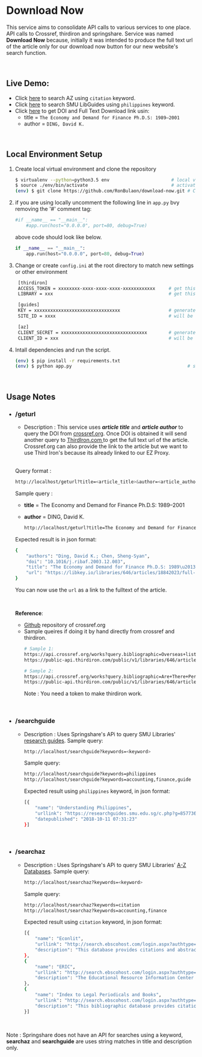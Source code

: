# Download Now
This service aims to consolidate API calls to various services to one place. API calls to Crossref, thirdiron and springshare. Service was named **Download Now** because, initially it was intended to produce the full text url of the article only for our download now button for our new website's search function.

<br/>

## Live Demo:
* Click [here](https://dlnow.azurewebsites.net/searchaz?keywords=citation) to search AZ using ```citation``` keyword.
* Click [here](https://dlnow.azurewebsites.net/searchguide?keywords=philippines) to search SMU LibGuides using ```philippines``` keyword.
* Click [here](https://dlnow.azurewebsites.net/geturl?title=The%20Economy%20and%20Demand%20for%20Finance%20Ph.D.S:%201989%E2%80%932001&author=DING,%20David%20K.) to get DOI and Full Text Download link usin:
  * title = ```The Economy and Demand for Finance Ph.D.S: 1989–2001```
  * author = ```DING, David K.```

<br/>

## Local Environment Setup
1. Create local virtual environment and clone the repository
    ```bash
    $ virtualenv --python=python3.5 env                       # local virtual environment
    $ source ./env/bin/activate                               # activate the env; use deactivate to close env
    (env) $ git clone https://github.com/RonBulaon/download-now.git # CLone the repository
    ```
2. if you are using locally uncomment the following line in ```app.py``` bvy removing the '#' comment tag:
    ```python
    #if __name__ == "__main__":                 
        #app.run(host="0.0.0.0", port=80, debug=True) 
    ```
    above code should look like below.
    ```python
    if __name__ == "__main__":
        app.run(host="0.0.0.0", port=80, debug=True) 
    ```
3. Change or create ```config.ini``` at the root directory to match new settings or other environment
   ```bash
    [thirdiron]
    ACCESS_TOKEN = xxxxxxxx-xxxx-xxxx-xxxx-xxxxxxxxxxxx     # get this from thirdiron
    LIBRARY = xxx                                           # get this from thirdiron

    [guides]
    KEY = xxxxxxxxxxxxxxxxxxxxxxxxxxxxxxxx                  # generate this from springshare  
    SITE_ID = xxxx                                          # will be supplied by springshare together with the key

    [az]
    CLIENT_SECRET = xxxxxxxxxxxxxxxxxxxxxxxxxxxxxxxx        # generate this from springshare  
    CLIENT_ID = xxx                                         # will be supplied by springshare together with the key
   ```
4. Intall dependencies and run the script.
    ```bash
    (env) $ pip install -r requirements.txt
    (env) $ python app.py                                           # start app
    ```

<br/>

## Usage Notes
* ### /geturl
  * Description : This service uses ***article title*** and ***article author*** to query the DOI from [crossref.org](https://crossref.org/). Once DOI is obtained it will send another query to [ThirdIron.com ](https://thirdiron.com/)to get the full text url of the article. Crossref.org can also provide the link to the article but we want to use Third Iron's because its already linked to our EZ Proxy. 
  <br>

    Query format :
    ```bash
    http://localhost/geturl?title=<article_title>&author=<article_author>
    ```
    
    Sample query :
    * **title** = The Economy and Demand for Finance Ph.D.S: 1989–2001
    * **author** = DING, David K.
    
        ```bash
        http://localhost/geturl?title=The Economy and Demand for Finance Ph.D.S: 1989–2001&author=DING, David K.
        ``` 
        
    Expected result is in json format:
    ```bash
    {
        "authors": "Ding, David K.; Chen, Sheng-Syan",
        "doi": "10.1016/j.ribaf.2003.12.003",
        "title": "The Economy and Demand for Finance Ph.D.S: 1989\u20132001",
        "url": "https://libkey.io/libraries/646/articles/18842023/full-text-file?utm_source=api_62"
    }    
    ```
    You can now use the ```url``` as a link to the fulltext of the article. 
    
    <br>

    **Reference**:
    * [Github](https://github.com/CrossRef/rest-api-doc) repository of crossref.org
    * Sample queires if doing it by hand directly from crossref and thirdiron.
        ```bash
        # Sample 1: 
        https://api.crossref.org/works?query.bibliographic=Overseas+listing+location+and+cost+of+capital+Evidence+from+Chinese+firms+listed+in+Hong+Kong+Singapore+and+the+United+States&query.author=LI
        https://public-api.thirdiron.com/public/v1/libraries/646/articles/doi/10.1080/1540496X.2018.1436436?access_token=<token>

        # Sample 2: 
        https://api.crossref.org/works?query.bibliographic=Are+There+Permanent+Valuation+Gains+to+Overseas+Listing&query.author=Sarkissian
        https://public-api.thirdiron.com/public/v1/libraries/646/articles/doi/10.1093/rfs/hhn003?access_token=<token> 
        ```
        Note : You need a token to make thirdiron work.
<br> 

* ### /searchguide
  * Description : Uses Springshare's APi to query SMU Libraries' [research guides](https://researchguides.smu.edu.sg/). Sample query:
      ```bash
      http://localhost/searchguide?keywords=<keyword>
      ```
      Sample query:
      ```bash
      http://localhost/searchguide?keywords=philippines
      http://localhost/searchguide?keywords=accounting,finance,guide
      ```

      Expected result using ```philippines``` keyword, in json format:
      ```bash
      [{
          "name": "Understanding Philippines",
          "urllink": "https://researchguides.smu.edu.sg/c.php?g=857736",
          "datepublished": "2018-10-11 07:31:23"
      }]
      ```
<br>

* ### /searchaz
  * Description : Uses Springshare's APi to query SMU Libraries' [A-Z Databases](https://researchguides.smu.edu.sg/az.php). Sample query:
    ```bash
    http://localhost/searchaz?keywords=<keyword>
    ```
    Sample query:
    ```bash
    http://localhost/searchaz?keywords=citation
    http://localhost/searchaz?keywords=accounting,finance
    ```

    Expected result using ```citation``` keyword, in json format:
    ```bash
    [{
        "name": "Econlit",
        "urllink": "http://search.ebscohost.com/login.aspx?authtype=ip,uid&profile=ehost&defaultdb=ecn",
        "description": "This database provides citations and abstracts to economic research from 1969. It is produced by the American Economic Association. It includes journal articles, books, collective volume articles, dissertations, working papers and book reviews. Use EconLit to find relevant articles for all fields in economics, such as econometrics, economic forecasting, environmental economics, finance, monetary theory and urban economics. Check the Classification Codes which is useful for EconLit Advanced Search."
    }, 
    {
        "name": "ERIC",
        "urllink": "http://search.ebscohost.com/login.aspx?authtype=ip,uid&profile=ehost&defaultdb=eric",
        "description": "The Educational Resource Information Center (ERIC) provides full text, abstracts or citations of documents and journal articles on education research and practice."
    }, 
    {
        "name": "Index to Legal Periodicals and Books",
        "urllink": "http://search.ebscohost.com/login.aspx?authtype=ip,uid&profile=ehost&defaultdb=lbp",
        "description": "This bibliographic database provides citations of articles from legal periodicals and indexes law books. It covers all areas of jurisprudence, court decisions, legislation, and original scholarship. Data starts from 1981 to present."
    }]
    ```

<br/>

Note : Springshare does not have an API for searches using a keyword, **searchaz** and **searchguide** are uses string matches in title and description only.
